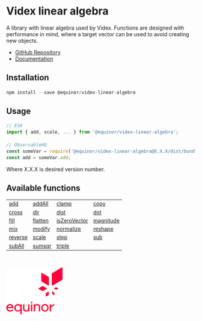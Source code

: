 # Videx linear algebra

A library with linear algebra used by Videx. Functions are designed with performance in mind, where a target vector can be used to avoid creating new objects.

- [GitHub Repository](https://github.com/equinor/videx-linear-algebra)
- [Documentation](https://equinor.github.io/videx-linear-algebra)

## Installation
```js
npm install --save @equinor/videx-linear-algebra
```

## Usage

```js
// ES6
import { add, scale, ... } from '@equinor/videx-linear-algebra';

// ObservableHQ
const someVar = require('@equinor/videx-linear-algebra@X.X.X/dist/bundle.umd.js');
const add = someVar.add;
```
Where X.X.X is desired version number.

## Available functions

<table style="width:auto;">
  <tr>
    <td><a href="https://equinor.github.io/videx-linear-algebra/modules/_index_.html#add">add</a></td>
    <td><a href="https://equinor.github.io/videx-linear-algebra/modules/_index_.html#addall">addAll</a></td>
    <td><a href="https://equinor.github.io/videx-linear-algebra/modules/_index_.html#clamp">clamp</a></td>
    <td><a href="https://equinor.github.io/videx-linear-algebra/modules/_index_.html#copy">copy</a></td>
  </tr>
  <tr>
    <td><a href="https://equinor.github.io/videx-linear-algebra/modules/_index_.html#cross">cross</a></td>
    <td><a href="https://equinor.github.io/videx-linear-algebra/modules/_index_.html#dir">dir</a></td>
    <td><a href="https://equinor.github.io/videx-linear-algebra/modules/_index_.html#dist">dist</a></td>
    <td><a href="https://equinor.github.io/videx-linear-algebra/modules/_index_.html#dot">dot</a></td>
  </tr>
  <tr>
    <td><a href="https://equinor.github.io/videx-linear-algebra/modules/_index_.html#fill">fill</a></td>
    <td><a href="https://equinor.github.io/videx-linear-algebra/modules/_index_.html#flatten">flatten</a></td>
    <td><a href="https://equinor.github.io/videx-linear-algebra/modules/_index_.html#iszerovector">isZeroVector</a></td>
    <td><a href="https://equinor.github.io/videx-linear-algebra/modules/_index_.html#magnitude">magnitude</a></td>
  </tr>
  <tr>
    <td><a href="https://equinor.github.io/videx-linear-algebra/modules/_index_.html#mix">mix</a></td>
    <td><a href="https://equinor.github.io/videx-linear-algebra/modules/_index_.html#modify">modify</a></td>
    <td><a href="https://equinor.github.io/videx-linear-algebra/modules/_index_.html#normalize">normalize</a></td>
    <td><a href="https://equinor.github.io/videx-linear-algebra/modules/_index_.html#reshape">reshape</a></td>
  </tr>
  <tr>
    <td><a href="https://equinor.github.io/videx-linear-algebra/modules/_index_.html#reverse">reverse</a></td>
    <td><a href="https://equinor.github.io/videx-linear-algebra/modules/_index_.html#scale">scale</a></td>
    <td><a href="https://equinor.github.io/videx-linear-algebra/modules/_index_.html#step">step</a></td>
    <td><a href="https://equinor.github.io/videx-linear-algebra/modules/_index_.html#sub">sub</a></td>
  </tr>
  <tr>
    <td><a href="https://equinor.github.io/videx-linear-algebra/modules/_index_.html#suball">subAll</a></td>
    <td><a href="https://equinor.github.io/videx-linear-algebra/modules/_index_.html#sumsqr">sumsqr</a></td>
    <td><a href="https://equinor.github.io/videx-linear-algebra/modules/_index_.html#triple">triple</a></td>
  </tr>
</table>

<br/>

![Equinor Logo](images/equinor-logo.png)
